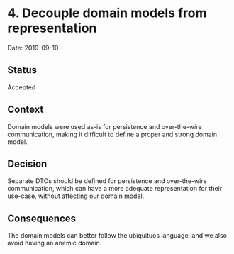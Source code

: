 # 4. Decouple domain models from representation

Date: 2019-09-10

## Status

Accepted

## Context

Domain models were used as-is for persistence and over-the-wire communication, making it difficult
to define a proper and strong domain model.

## Decision

Separate DTOs should be defined for persistence and over-the-wire communication, which can have a
more adequate representation for their use-case, without affecting our domain model.

## Consequences

The domain models can better follow the ubiquituos language, and we also avoid having an anemic domain.

